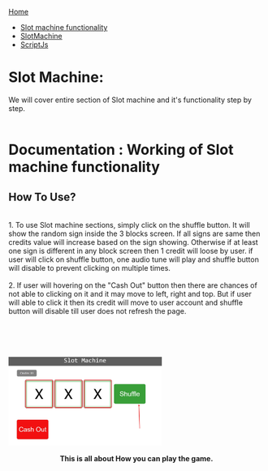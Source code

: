 [Home](../../README.md)
- [Slot machine functionality](Slotemachine-Work-Flow.md)
- [SlotMachine](Slotmachine.md)
- [ScriptJs](scriptjs.md)



# Slot Machine: 
We will cover entire section of Slot machine and it's functionality step by step.
<br/><br/>
# Documentation : Working of Slot machine functionality

## How To Use?
<br/>
1. To use Slot machine sections, simply click on the shuffle button. It will show the random sign inside the 3 blocks screen. If all signs are same then credits value will increase based on the sign showing. Otherwise if at least one sign is different in any block screen then 1 credit will loose by user. if user will click on shuffle button, one audio tune will play and shuffle button will disable to prevent clicking on multiple times. 
<br/><br/>
2. If user will hovering on the "Cash Out" button then there are chances of not able to clicking on it and it may move to left, right and top. But if user will able to click it then its credit will move to user account and shuffle button will disable till user does not refresh the page.

<br/><br/><br/><br/>
<img src="./images/Screenshot_1.jpg" style="width:60%;align:center;">



__<p align="center">This is all about How you can play the game.</p>__

